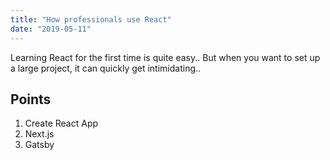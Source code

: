 ```yaml
---
title: "How professionals use React"
date: "2019-05-11"
---
```


Learning React for the first time is quite easy.. But when you want to set up a large project, it can quickly get intimidating..

## Points
1. Create React App
2. Next.js
3. Gatsby